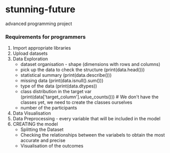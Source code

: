 # stunning-future
advanced programming project

### Requirements for programmers

1. Import appropriate libraries
2. Upload datasets
3. Data Exploration
     - dataset organisation - shape (dimensions with rows and columns)
     - pick up the data to check the structure (print(data.head()))
     - statistical summary (print(data.describe()))
     - missing data (print(data.isnull().sum()))
     - type of the data (print(data.dtypes))
     - class distribution in the target var (print(data['target_column'].value_counts())) # We don't have the classes yet, we need to create the classes ourselves
     - number of the participants
4. Data Visualisation
5. Data Preprocessing - every variable that will be included in the model
6. CREATING the model
   - Splitting the Dataset
   - Checking the relationships between the variabels to obtain the most accurate and precise
   - Visualisation of the outcomes



